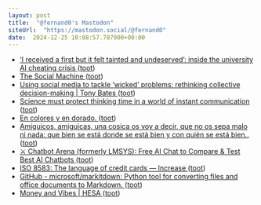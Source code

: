 ```yaml
---
layout: post
title:  "@fernand0's Mastodon"
siteUrl:  "https://mastodon.social/@fernand0"
date:  2024-12-25 10:08:57.787000+00:00
---
```

*  [‘I received a first but it felt tainted and undeserved’: inside the university AI cheating crisis ](https://www.theguardian.com/technology/2024/dec/15/i-received-a-first-but-it-felt-tainted-and-undeserved-inside-the-university-ai-cheating-crisi) ([toot](https://mastodon.social/@fernand0/113712911993149999))
*  [The Social Machine ](https://www.workfutures.io/p/the-social-machin) ([toot](https://mastodon.social/@fernand0/113712804899043565))
*  [Using social media to tackle ‘wicked’ problems: rethinking collective decision-making \| Tony Bates ](https://www.tonybates.ca/2024/11/21/using-social-media-to-tackle-wicked-problems-rethinking-collective-decision-making) ([toot](https://mastodon.social/@fernand0/113711810781811705))
*  [Science must protect thinking time in a world of instant communication ](https://www.nature.com/articles/d41586-024-02381-) ([toot](https://mastodon.social/@fernand0/113711070553893953))
*  [En colores y en dorado. ](https://avecesunafoto.wordpress.com/2024/12/24/en-colores-y-en-dorado) ([toot](https://mastodon.social/@fernand0/113711038740996764))
*  [Amiguicos, amiguicas, una cosica os voy a decir, que no os sepa malo ni nada: que bien se está donde se está bien y con quién se está bien.. ](https://mastodon.social/@fernand0/113710236954033348) ([toot](https://mastodon.social/@fernand0/113710236954033348))
*  [⚔️ Chatbot Arena (formerly LMSYS): Free AI Chat to Compare &amp; Test Best AI Chatbots   ](https://lmarena.ai/) ([toot](https://mastodon.social/@fernand0/113709146813939069))
*  [ISO 8583: The language of credit cards — Increase ](https://increase.com/articles/iso-8583-the-language-of-credit-card) ([toot](https://mastodon.social/@fernand0/113709008557510534))
*  [GitHub - microsoft/markitdown: Python tool for converting files and office documents to Markdown. ](https://github.com/microsoft/markitdow) ([toot](https://mastodon.social/@fernand0/113708675425295452))
*  [Money and Vibes \| HESA ](https://higheredstrategy.com/money-and-vibes) ([toot](https://mastodon.social/@fernand0/113708593412821372))
